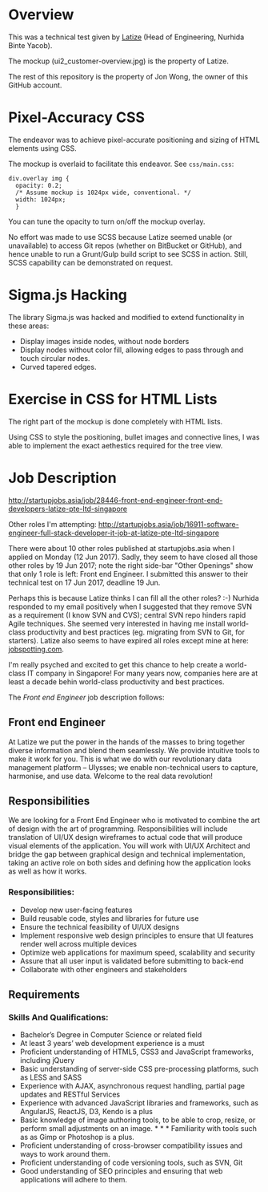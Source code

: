 # Overview

This was a technical test given by [Latize](latize.com) (Head of Engineering, Nurhida Binte Yacob).

The mockup (ui2_customer-overview.jpg) is the property of Latize.

The rest of this repository is the property of Jon Wong, the owner of this GitHub account.

# Pixel-Accuracy CSS

The endeavor was to achieve pixel-accurate positioning and sizing of HTML elements using CSS.

The mockup is overlaid to facilitate this endeavor. See `css/main.css`:

    div.overlay img {
      opacity: 0.2;
      /* Assume mockup is 1024px wide, conventional. */
      width: 1024px;
      }

You can tune the opacity to turn on/off the mockup overlay.

No effort was made to use SCSS because Latize seemed unable (or unavailable) to access Git repos (whether on BitBucket or GitHub), and hence unable to run a Grunt/Gulp build script to see SCSS in action. Still, SCSS capability can be demonstrated on request.

# Sigma.js Hacking

The library Sigma.js was hacked and modified to extend functionality in these areas:

* Display images inside nodes, without node borders
* Display nodes without color fill, allowing edges to pass through and touch circular nodes.
* Curved tapered edges.

# Exercise in CSS for HTML Lists

The right part of the mockup is done completely with HTML lists.

Using CSS to style the positioning, bullet images and connective lines, I was able to implement the exact aethestics required for the tree view.

# Job Description

http://startupjobs.asia/job/28446-front-end-engineer-front-end-developers-latize-pte-ltd-singapore

Other roles I'm attempting: http://startupjobs.asia/job/16911-software-engineer-full-stack-developer-it-job-at-latize-pte-ltd-singapore

There were about 10 other roles published at startupjobs.asia when I applied on Monday (12 Jun 2017). Sadly, they seem to have closed all those other roles by 19 Jun 2017; note the right side-bar "Other Openings" show that only 1 role is left: Front end Engineer. I submitted this answer to their technical test on 17 Jun 2017, deadline 19 Jun.

Perhaps this is because Latize thinks I can fill all the other roles? :-) Nurhida responded to my email positively when I suggested that they remove SVN as a requirement (I know SVN and CVS); central SVN repo hinders rapid Agile techniques. She seemed very interested in having me install world-class productivity and best practices (eg. migrating from SVN to Git, for starters). Latize also seems to have expired all roles except mine at here: [jobspotting.com](https://jobspotting.com/en/company/latize).

I'm really psyched and excited to get this chance to help create a world-class IT company in Singapore! For many years now, companies here are at least a decade behin world-class productivity and best practices.

The *Front end Engineer* job description follows:

## Front end Engineer

At Latize we put the power in the hands of the masses to bring together diverse information and blend them seamlessly. We provide intuitive tools to make it work for you. This is what we do with our revolutionary data management platform – Ulysses; we enable non-technical users to capture, harmonise, and use data. Welcome to the real data revolution!

## Responsibilities

We are looking for a Front End Engineer who is motivated to combine the art of design with the art of programming. Responsibilities will include translation of UI/UX design wireframes to actual code that will produce visual elements of the application. You will work with UI/UX Architect and bridge the gap between graphical design and technical implementation, taking an active role on both sides and defining how the application looks as well as how it works.

### Responsibilities:

* Develop new user-facing features
* Build reusable code, styles and libraries for future use
* Ensure the technical feasibility of UI/UX designs
* Implement responsive web design principles to ensure that UI features render well across multiple devices
* Optimize web applications for maximum speed, scalability and security
* Assure that all user input is validated before submitting to back-end
* Collaborate with other engineers and stakeholders

## Requirements

### Skills And Qualifications:

* Bachelor’s Degree in Computer Science or related field
* At least 3 years’ web development experience is a must
* Proficient understanding of HTML5, CSS3 and JavaScript frameworks, including jQuery
* Basic understanding of server-side CSS pre-processing platforms, such as LESS and SASS
* Experience with AJAX, asynchronous request handling, partial page updates and RESTful Services
* Experience with advanced JavaScript libraries and frameworks, such as AngularJS, ReactJS, D3, Kendo is a plus
* Basic knowledge of image authoring tools, to be able to crop, resize, or perform small adjustments on an image. * * * Familiarity with tools such as as Gimp or Photoshop is a plus.
* Proficient understanding of cross-browser compatibility issues and ways to work around them.
* Proficient understanding of code versioning tools, such as SVN, Git
* Good understanding of SEO principles and ensuring that web applications will adhere to them.

